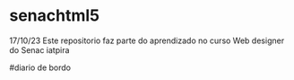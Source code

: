 # senachtml5

17/10/23 Este repositorio faz parte do aprendizado no curso Web designer do Senac iatpira

#diario de bordo
